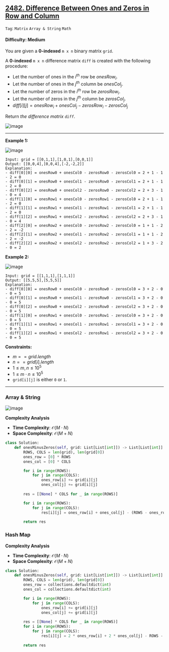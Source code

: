 ## [2482. Difference Between Ones and Zeros in Row and Column](https://leetcode.com/problems/difference-between-ones-and-zeros-in-row-and-column)

```Tag```: ```Matrix``` ```Array & String``` ```Math```

#### Difficulty: Medium

You are given a __0-indexed__ ```m x n``` binary matrix ```grid```.

A __0-indexed__ ```m x n``` difference matrix ```diff``` is created with the following procedure:

- Let the number of ones in the $i^{th}$ row be $onesRow_i$.
- Let the number of ones in the $j^{th}$ column be $onesCol_j$.
- Let the number of zeros in the $i^{th}$ row be $zerosRow_i$.
- Let the number of zeros in the $j^{th}$ column be $zerosCol_j$.
- $diff[i][j] = onesRow_i + onesCol_j - zerosRow_i - zerosCol_j$

Return _the difference matrix ```diff```_.

![image](https://github.com/quananhle/Python/assets/35042430/b6e3d89a-46fc-4e8d-af88-6fd50433111a)

---

__Example 1:__

![image](https://github.com/quananhle/Python/assets/35042430/a8481b52-3922-4afb-ba6a-325139c4181b)
```
Input: grid = [[0,1,1],[1,0,1],[0,0,1]]
Output: [[0,0,4],[0,0,4],[-2,-2,2]]
Explanation:
- diff[0][0] = onesRow0 + onesCol0 - zerosRow0 - zerosCol0 = 2 + 1 - 1 - 2 = 0 
- diff[0][1] = onesRow0 + onesCol1 - zerosRow0 - zerosCol1 = 2 + 1 - 1 - 2 = 0 
- diff[0][2] = onesRow0 + onesCol2 - zerosRow0 - zerosCol2 = 2 + 3 - 1 - 0 = 4 
- diff[1][0] = onesRow1 + onesCol0 - zerosRow1 - zerosCol0 = 2 + 1 - 1 - 2 = 0 
- diff[1][1] = onesRow1 + onesCol1 - zerosRow1 - zerosCol1 = 2 + 1 - 1 - 2 = 0 
- diff[1][2] = onesRow1 + onesCol2 - zerosRow1 - zerosCol2 = 2 + 3 - 1 - 0 = 4 
- diff[2][0] = onesRow2 + onesCol0 - zerosRow2 - zerosCol0 = 1 + 1 - 2 - 2 = -2
- diff[2][1] = onesRow2 + onesCol1 - zerosRow2 - zerosCol1 = 1 + 1 - 2 - 2 = -2
- diff[2][2] = onesRow2 + onesCol2 - zerosRow2 - zerosCol2 = 1 + 3 - 2 - 0 = 2
```

__Example 2:__

![image](https://github.com/quananhle/Python/assets/35042430/64a3fd9c-6b4f-4728-a111-b05039e1f2c0)
```
Input: grid = [[1,1,1],[1,1,1]]
Output: [[5,5,5],[5,5,5]]
Explanation:
- diff[0][0] = onesRow0 + onesCol0 - zerosRow0 - zerosCol0 = 3 + 2 - 0 - 0 = 5
- diff[0][1] = onesRow0 + onesCol1 - zerosRow0 - zerosCol1 = 3 + 2 - 0 - 0 = 5
- diff[0][2] = onesRow0 + onesCol2 - zerosRow0 - zerosCol2 = 3 + 2 - 0 - 0 = 5
- diff[1][0] = onesRow1 + onesCol0 - zerosRow1 - zerosCol0 = 3 + 2 - 0 - 0 = 5
- diff[1][1] = onesRow1 + onesCol1 - zerosRow1 - zerosCol1 = 3 + 2 - 0 - 0 = 5
- diff[1][2] = onesRow1 + onesCol2 - zerosRow1 - zerosCol2 = 3 + 2 - 0 - 0 = 5
```

__Constraints:__

- $m == grid.length$
- $n == grid[i].length$
- $1 \le m, n \le 10^5$
- $1 \le m \cdot n \le 10^5$
- ```grid[i][j]``` is either ```0``` or ```1```.

---

### Array & String

![image](https://github.com/quananhle/Python/assets/35042430/d24a70ca-7852-427c-89bf-2180905cc21a)

__Complexity Analysis__

- __Time Complexity__: $\mathcal{O}(M \cdot N)$
- __Space Complexity__: $\mathcal{O}(M + N)$

```Python
class Solution:
    def onesMinusZeros(self, grid: List[List[int]]) -> List[List[int]]:
        ROWS, COLS = len(grid), len(grid[0])
        ones_row = [0] * ROWS
        ones_col = [0] * COLS

        for i in range(ROWS):
            for j in range(COLS):
                ones_row[i] += grid[i][j]
                ones_col[j] += grid[i][j]
        
        res = [[None] * COLS for _ in range(ROWS)]

        for i in range(ROWS):
            for j in range(COLS):
                res[i][j] = ones_row[i] + ones_col[j] - (ROWS - ones_row[i]) - (COLS - ones_col[j])
        
        return res
```

### Hash Map

__Complexity Analysis__

- __Time Complexity__: $\mathcal{O}(M \cdot N)$
- __Space Complexity__: $\mathcal{O}(M + N)$

```Python
class Solution:
    def onesMinusZeros(self, grid: List[List[int]]) -> List[List[int]]:
        ROWS, COLS = len(grid), len(grid[0])
        ones_row = collections.defaultdict(int)
        ones_col = collections.defaultdict(int)

        for i in range(ROWS):
            for j in range(COLS):
                ones_row[i] += grid[i][j]
                ones_col[j] += grid[i][j]
        
        res = [[None] * COLS for _ in range(ROWS)]
        for i in range(ROWS):
            for j in range(COLS):
                res[i][j] = 2 * ones_row[i] + 2 * ones_col[j] - ROWS - COLS
        
        return res
```
